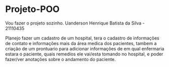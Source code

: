# Projeto-POO

Vou fazer o projeto sozinho.
Uanderson Henrique Batista da Silva - 21110435

Planejo fazer um cadastro de um hospital, tera o cadastro de informações de contato e informações mais da área medica dos pacientes, tambem a criação de um prontuario para adicionar informações de em qual enfermaria estara o paciente, quais remedios  ele vai/esta tomando no hospital, e poder fazer/ver anotações sobre o andamento do paciente.
